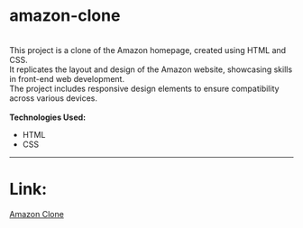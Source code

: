 # amazon-clone
<br>
This project is a clone of the Amazon homepage, created using HTML and CSS. 
<br>
It replicates the layout and design of the Amazon website, showcasing skills in front-end web development. 
<br>
The project includes responsive design elements to ensure compatibility across various devices.
<br><br>
<b>Technologies Used:</b> 
<ul>
  <li>HTML</li>
  <li>CSS</li>
</ul>
<hr>
<h1>Link:</h1>
<a href="https://khushigc25.github.io/amazon-clone/">Amazon Clone</a>
